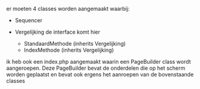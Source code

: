 er moeten 4 classes worden aangemaakt waarbij:

- Sequencer

- Vergelijking
    de interface komt hier

	 * StandaardMethode (inherits Vergelijking)
	 * IndexMethode	(inherits Vergelijking)

ik heb ook een index.php aangemaakt waarin een PageBuilder class wordt aangeroepen. 
Deze PageBuilder bevat de onderdelen die op het scherm worden geplaatst en bevat ook ergens het aanroepen van de bovenstaande classes